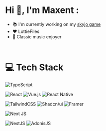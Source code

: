 # Hi 👋, I'm Maxent :
- 📚 I'm currently working on my [skyjo game](https://github.com/Maxentr/Skyjo)
- ❤️ LottieFiles
- 🎹 Classic music enjoyer

<br />

# 💻 Tech Stack
![TypeScript](https://img.shields.io/badge/typescript-%23007ACC.svg?style=for-the-badge&logo=typescript&logoColor=white) 

![React](https://img.shields.io/badge/React-61DAFB.svg?style=for-the-badge&logo=React&logoColor=white)
![Vue.js](https://img.shields.io/badge/Vue.js-4FC08D.svg?style=for-the-badge&logo=vuedotjs&logoColor=white)
![React Native](https://img.shields.io/badge/react_native-%2320232a.svg?style=for-the-badge&logo=react&logoColor=%2361DAFB)

![TailwindCSS](https://img.shields.io/badge/Tailwind%20CSS-06B6D4.svg?style=for-the-badge&logo=Tailwind-CSS&logoColor=white)
![Shadcn/ui](https://img.shields.io/badge/shadcn/ui-000000.svg?style=for-the-badge&logo=shadcn/ui&logoColor=white)
![Framer](https://img.shields.io/badge/Framer-0055FF.svg?style=for-the-badge&logo=Framer&logoColor=white)

![Next JS](https://img.shields.io/badge/Next-black?style=for-the-badge&logo=next.js&logoColor=white)

![NestJS](https://img.shields.io/badge/nestjs-%23E0234E.svg?style=for-the-badge&logo=nestjs&logoColor=white)
![AdonisJS](https://img.shields.io/badge/AdonisJS-5A45FF.svg?style=for-the-badge&logo=AdonisJS&logoColor=white)
